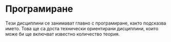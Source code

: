 # Програмиране

Tези дисциплини се занимават главно с програмиране, както 
подсказва името. Това ще са доста технически ориентирани 
дисциплини, които може би ще включват известно количество теория.